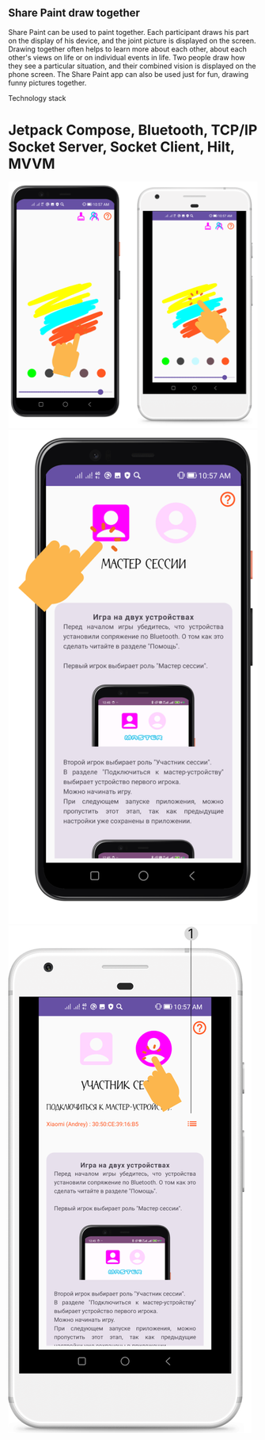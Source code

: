 ## Share Paint draw together
Share Paint can be used to paint together. Each participant draws his part on the display of his device, and the joint picture is displayed on the screen.
Drawing together often helps to learn more about each other, about each other's views on life or on individual events in life.
Two people draw how they see a particular situation, and their combined vision is displayed on the phone screen.
The Share Paint app can also be used just for fun, drawing funny pictures together.

Technology stack
# Jetpack Compose, Bluetooth, TCP/IP Socket Server, Socket Client, Hilt, MVVM

![alt text](https://github.com/Andre-nerd/share_paint_bluetooth/blob/master/image_resource/images%20finish/help_draw_1_3.png)
![alt text](https://github.com/Andre-nerd/share_paint_bluetooth/blob/master/image_resource/images%20finish/help_twice_session_master.png)
![alt text](https://github.com/Andre-nerd/share_paint_bluetooth/blob/master/image_resource/images%20finish/help_twice_session_slave.png)


